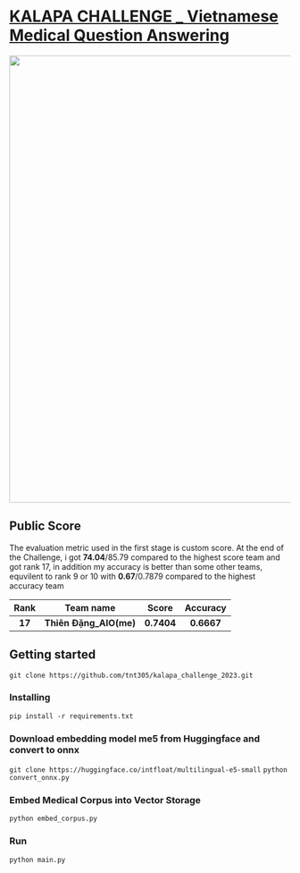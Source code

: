 # [KALAPA CHALLENGE _ Vietnamese Medical Question Answering](https://challenge.kalapa.vn/portal/vietnamese-medical-question-answering/leaderboard)

<p align="center">
 <img src="fig/[pipeline_redraws6.png](fig/visual.drawio)" width="800">
</p>

## Public Score
The evaluation metric used in the first stage is custom score. At the end of the Challenge, i got **74.04**/85.79 compared to the highest score team and got rank 17, in addition my accuracy is better than some other teams, equvilent to rank 9 or 10 with **0.67**/0.7879 compared to the highest accuracy team 

| **Rank**            |        **Team name**          |             **Score**              |           **Accuracy**       |    
|:-------------------:|:-----------------------------:|:----------------------------:|:---------------------------------:|
| **17** |**Thiên Đặng_AIO(me)** |   **0.7404**   | **0.6667** |


## Getting started
```
git clone https://github.com/tnt305/kalapa_challenge_2023.git
```
### Installing
`pip install -r requirements.txt`

### Download embedding model me5 from Huggingface and convert to onnx
`git clone https://huggingface.co/intfloat/multilingual-e5-small`
`python convert_onnx.py`

### Embed Medical Corpus into Vector Storage
`python embed_corpus.py`

### Run
`python main.py`
